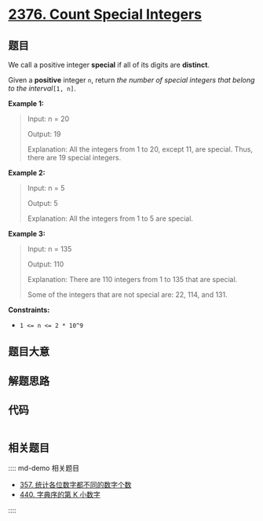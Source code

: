 # [2376. Count Special Integers](https://leetcode.com/problems/count-special-integers/)

## 题目

We call a positive integer **special** if all of its digits are **distinct**.

Given a **positive** integer `n`, return _the number of special integers that
belong to the interval_`[1, n]`.

**Example 1:**

> Input: n = 20
>
> Output: 19
>
> Explanation: All the integers from 1 to 20, except 11, are special. Thus, there are 19 special integers.

**Example 2:**

> Input: n = 5
>
> Output: 5
>
> Explanation: All the integers from 1 to 5 are special.

**Example 3:**

> Input: n = 135
>
> Output: 110
>
> Explanation: There are 110 integers from 1 to 135 that are special.
>
> Some of the integers that are not special are: 22, 114, and 131.

**Constraints:**

- `1 <= n <= 2 * 10^9`

## 题目大意

## 解题思路

## 代码

```javascript

```

## 相关题目

:::: md-demo 相关题目

- [357. 统计各位数字都不同的数字个数](https://leetcode.com/problems/count-numbers-with-unique-digits)
- [440. 字典序的第 K 小数字](https://leetcode.com/problems/k-th-smallest-in-lexicographical-order)

::::
